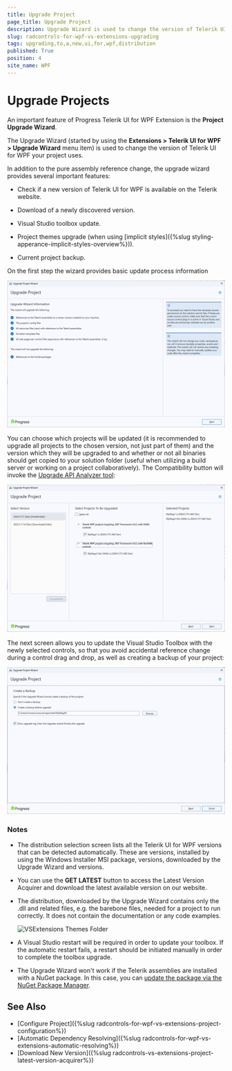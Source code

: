```yaml
---
title: Upgrade Project
page_title: Upgrade Project
description: Upgrade Wizard is used to change the version of Telerik UI for WPF dlls referenced in the project.
slug: radcontrols-for-wpf-vs-extensions-upgrading
tags: upgrading,to,a,new,ui,for,wpf,distribution
published: True
position: 4
site_name: WPF
---
```


# Upgrade Projects

An important feature of Progress Telerik UI for WPF Extension is the __Project Upgrade Wizard__.

The Upgrade Wizard (started by using the __Extensions > Telerik UI for WPF > Upgrade Wizard__ menu item) is used to change the version of Telerik UI for WPF your project uses.

In addition to the pure assembly reference change, the upgrade wizard provides several important features:

* Check if a new version of Telerik UI for WPF is available on the Telerik website.

* Download of a newly discovered version.

* Visual Studio toolbox update.

* Project themes upgrade (when using [implicit styles]({%slug styling-apperance-implicit-styles-overview%})).

* Current project backup.

On the first step the wizard provides basic update process information  

![VSExtentions WPF Upgrade Wizard Initial Page](images/VSExtentions_WPF_UpgradeWizardInitialPage.png)

You can choose which projects will be updated (it is recommended to upgrade all projects to the chosen version, not just part of them) and the version which they will be upgraded to and whether or not all binaries should get copied to your solution folder (useful when utilizing a build server or working on a project collaboratively). The Compatibility button will invoke the [Upgrade API Analyzer tool](https://docs.telerik.com/devtools/wpf/upgrade-api-analyzer):

![VSExtentions WPF Upgrade Wizard](images/VSExtentions_WPF_UpgradeWizard.png)

The next screen allows you to update the Visual Studio Toolbox with the newly selected controls, so that you avoid accidental reference change during a control drag and drop, as well as creating a backup of your project:

![VSExtentions WPF Upgrade Wizard Toolbox](images/VSExtentions_WPF_UpgradeWizardOptions.png)

### Notes

* The distribution selection screen lists all the Telerik UI for WPF versions that can be detected automatically. These are versions, installed by using the Windows Installer MSI package, versions, downloaded by the Upgrade Wizard and versions.

* You can use the __GET LATEST__ button to access the Latest Version Acquirer and download the latest available version on our website.

* The distribution, downloaded by the Upgrade Wizard contains only the .dll and related files, e.g. the barebone files, needed for a project to run correctly. It does not contain the documentation or any code examples.

	![VSExtensions Themes Folder](images/VSExtensions_WPF_ThemeFilesUnderNamedFolder.png)

* A Visual Studio restart will be required in order to update your toolbox. If the automatic restart fails, a restart should be initiated manually in order to complete the toolbox upgrade.

* The Upgrade Wizard won't work if the Telerik assemblies are installed with a NuGet package. In this case, you can [update the package via the NuGet Package Manager](https://learn.microsoft.com/en-us/nuget/consume-packages/install-use-packages-visual-studio#update-a-package).

## See Also  
 * [Configure Project]({%slug radcontrols-for-wpf-vs-extensions-project-configuration%}) 
 * [Automatic Dependency Resolving]({%slug radcontrols-for-wpf-vs-extensions-automatic-resolving%}) 
 * [Download New Version]({%slug radcontrols-vs-extensions-project-latest-version-acquirer%})
